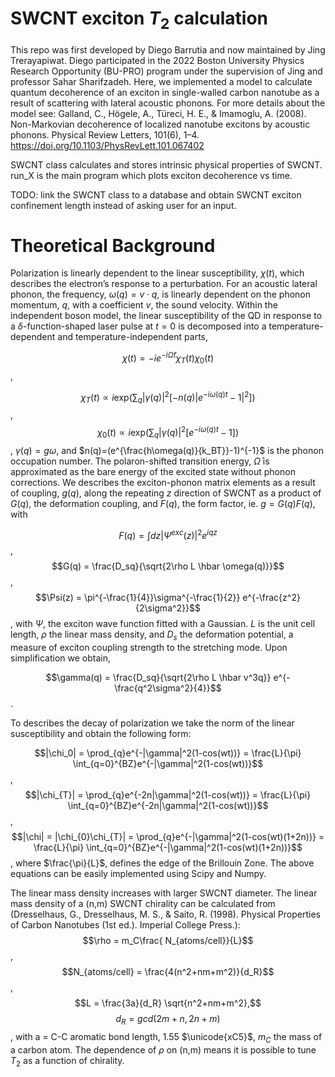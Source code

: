 # SWCNT exciton $T_2$ calculation

This repo was first developed by Diego Barrutia and now maintained by Jing Trerayapiwat. Diego participated in the 2022 Boston University Physics Research Opportunity (BU-PRO) program under the supervision of Jing and professor Sahar Sharifzadeh. Here, we implemented a model to calculate quantum decoherence of an exciton in single-walled carbon nanotube as a result of scattering with lateral acoustic phonons. For more details about the model see: Galland, C., Högele, A., Türeci, H. E., & Imamoglu, A. (2008). Non-Markovian decoherence of localized nanotube excitons by acoustic phonons. Physical Review Letters, 101(6), 1–4. https://doi.org/10.1103/PhysRevLett.101.067402 

SWCNT class calculates and stores intrinsic physical properties of SWCNT. run_X is the main program which plots exciton decoherence vs time.

TODO: link the SWCNT class to a database and obtain SWCNT exciton confinement length instead of asking user for an input.

# Theoretical Background

Polarization is linearly dependent to the linear susceptibility, $\chi(t)$, which describes the electron’s response to a perturbation. For an acoustic lateral phonon, the frequency, $\omega (q) = v \cdot q$, is linearly dependent on the phonon momentum, $q$, with a coefficient $v$, the sound velocity. Within the independent boson model, the linear susceptibility of the QD in response to a $\delta$-function-shaped laser pulse at $t = 0$ is decomposed into a temperature-dependent and temperature-independent parts,

$$\chi(t)  = -ie^{-i\bar{\Omega}t}\chi_{T}(t)\chi_{0}(t)$$,     

$$\chi_{T}(t)  \propto i\mathrm{exp}(\sum_{q}|\gamma(q)|^{2}[-n(q)|e^{-i\omega(q)t}-1|^{2}])$$,    
$$\chi_{0}(t)  \propto i\mathrm{exp}(\sum_{q}|\gamma(q)|^{2}[e^{-i\omega(q)t}-1])$$,
$\gamma(q) = g\omega$, and $n(q)=(e^{\frac{h\omega(q)}{k_BT}}-1)^{-1}$ is the phonon occupation number. The polaron-shifted transition energy, $\bar{\Omega}$ is approximated as the bare energy of the excited state without phonon corrections. We describes the exciton-phonon matrix elements as a result of coupling, $g(q)$, along the repeating $z$ direction of SWCNT as a product of $G(q)$, the deformation coupling, and $F(q)$, the form factor, ie.  $g=G(q)F(q)$, with

$$F(q) = \int dz|\Psi^{exc}(z)|^2e^{iqz}$$,
$$G(q) = \frac{D_sq}{\sqrt{2\rho L \hbar \omega(q)}}$$,
$$\Psi(z) = \pi^{-\frac{1}{4}}\sigma^{-\frac{1}{2}} e^{-\frac{z^2}{2\sigma^2}}$$,
with $\Psi$, the exciton wave function fitted with a Gaussian. $L$ is the unit cell length, $\rho$ the linear mass density, and $D_s$ the deformation potential, a measure of exciton coupling strength to the stretching mode. Upon simplification we obtain,

$$\gamma(q) =  \frac{D_sq}{\sqrt{2\rho L \hbar v^3q}} e^{-\frac{q^2\sigma^2}{4}}$$.

To describes the decay of polarization we take the norm of the linear susceptibility and obtain the following form:

$$|\chi_0| = \prod_{q}e^{-|\gamma|^2(1-cos(wt))} = \frac{L}{\pi} \int_{q=0}^{BZ}e^{-|\gamma|^2(1-cos(wt))}$$,
$$|\chi_{T}| = \prod_{q}e^{-2n|\gamma|^2(1-cos(wt))} = \frac{L}{\pi} \int_{q=0}^{BZ}e^{-2n|\gamma|^2(1-cos(wt))}$$,
$$|\chi| = |\chi_{0}\chi_{T}| = \prod_{q}e^{-|\gamma|^2(1-cos(wt)(1+2n))} = \frac{L}{\pi} \int_{q=0}^{BZ}e^{-|\gamma|^2(1-cos(wt)(1+2n))}$$,
where $\frac{\pi}{L}$, defines the edge of the Brillouin Zone.  The above equations can be easily implemented using Scipy and Numpy.

The linear mass density increases with larger SWCNT diameter. The linear mass density of a (n,m) SWCNT chirality can be calculated from (Dresselhaus, G., Dresselhaus, M. S., & Saito, R. (1998). Physical Properties of Carbon Nanotubes (1st ed.). Imperial College Press.):
$$\rho = m_C\frac{ N_{atoms/cell}}{L}$$,
$$N_{atoms/cell} = \frac{4(n^2+nm+m^2)}{d_R}$$,
$$L = \frac{3a}{d_R} \sqrt{n^2+nm+m^2},$$
$$d_R = gcd(2m+n,2n+m)$$,
with a = C-C aromatic bond length, 1.55 $\unicode{xC5}$, $m_C$ the mass of a carbon atom. The dependence of $\rho$ on (n,m) means it is possible to tune $T_2$ as a function of chirality.




